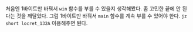 처음엔 1바이트만 바꿔서 `win` 함수를 부를 수 있을지 생각해봤다. 좀 고민한 끝에 안 된다는 것을 깨달았다.
그럼 1바이트만 바꿔서 `main` 함수를 계속 부를 수 있어야 한다.
`jz      short locret_132A`
이용해주면 된다. 